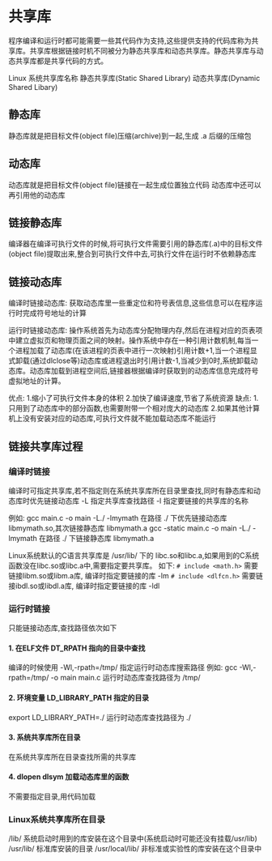 # 共享库

程序编译和运行时都可能需要一些其代码作为支持,这些提供支持的代码库称为共享库。共享库根据链接时机不同被分为静态共享库和动态共享库。静态共享库与动态共享库都是共享代码的方式。

Linux 系统共享库名称
静态共享库(Static Shared Library)
动态共享库(Dynamic Shared Libary)

## 静态库

静态库就是把目标文件(object file)压缩(archive)到一起,生成 .a 后缀的压缩包

## 动态库

动态库就是把目标文件(object file)链接在一起生成位置独立代码
动态库中还可以再引用他的动态库

## 链接静态库

编译器在编译可执行文件的时候,将可执行文件需要引用的静态库(.a)中的目标文件(object file)提取出来,整合到可执行文件中去,可执行文件在运行时不依赖静态库

## 链接动态库

编译时链接动态库: 获取动态库里一些重定位和符号表信息,这些信息可以在程序运行时完成符号地址的计算

运行时链接动态库: 操作系统首先为动态库分配物理内存,然后在进程对应的页表项中建立虚拟页和物理页面之间的映射。操作系统中存在一种引用计数机制,每当一个进程加载了动态库(在该进程的页表中进行一次映射)引用计数+1,当一个进程显式卸载(通过dlclose等)动态库或进程退出时引用计数-1,当减少到0时,系统卸载动态库。动态库加载到进程空间后,链接器根据编译时获取到的动态库信息完成符号虚拟地址的计算。

优点:
1.缩小了可执行文件本身的体积
2.加快了编译速度,节省了系统资源
缺点:
1.只用到了动态库中的部分函数,也需要附带一个相对庞大的动态库
2.如果其他计算机上没有安装对应的动态库,可执行文件就不能加载动态库不能运行

## 链接共享库过程

### 编译时链接

编译时可指定共享库,若不指定则在系统共享库所在目录里查找,同时有静态库和动态库时优先链接动态库
-L  指定共享库查找路径
-l  指定要链接的共享库的名称

例如:
gcc main.c -o main -L./ -lmymath              在路径 ./ 下优先链接动态库 libmymath.so,其次链接静态库 libmymath.a
gcc -static main.c -o main -L./ -lmymath      在路径 ./ 下链接静态库 libmymath.a

Linux系统默认的C语言共享库是 /usr/lib/ 下的 libc.so和libc.a,如果用到的C系统函数没在libc.so或libc.a中,需要指定要共享库。
如下:
`# include <math.h>`       需要链接libm.so或libm.a库,  编译时指定要链接的库 -lm
`# include <dlfcn.h>`      需要链接ibdl.so或libdl.a库, 编译时指定要链接的库 -ldl

### 运行时链接

只能链接动态库,查找路径依次如下

#### 1. 在ELF文件 DT_RPATH 指向的目录中查找

编译的时候使用 -Wl,-rpath=/tmp/ 指定运行时动态库搜索路径
例如: gcc -Wl,-rpath=/tmp/ -o main main.c
运行时动态库查找路径为 /tmp/

#### 2. 环境变量 LD_LIBRARY_PATH 指定的目录

export LD_LIBRARY_PATH=./
运行时动态库查找路径为 ./

#### 3. 系统共享库所在目录

在系统共享库所在目录查找所需的共享库

#### 4. dlopen dlsym 加载动态库里的函数

不需要指定目录,用代码加载

### Linux系统共享库所在目录

/lib/                系统启动时用到的库安装在这个目录中(系统启动时可能还没有挂载/usr/lib)
/usr/lib/            标准库安装的目录
/usr/local/lib/      非标准或实验性的库安装在这个目录中

